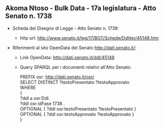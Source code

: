 ## Akoma Ntoso - Bulk Data - 17a legislatura - Atto Senato n. 1738 ##

* Scheda del Disegno di Legge - Atto Senato n. 1738:
	* http url: http://www.senato.it/leg/17/BGT/Schede/Ddliter/45148.htm

* Riferimenti al sito OpenData del Senato http://dati.senato.it/:
	* Link OpenData: http://dati.senato.it/ddl/45148
	* Query SPARQL per i documenti relativi all'Atto Senato:

        PREFIX osr: <http://dati.senato.it/osr/>  
		SELECT DISTINCT ?testoPresentato ?testoApprovato  
		WHERE  
		{  
		    ?ddl a osr:Ddl.  
		    ?ddl osr:idFase 1738 .  
		    OPTIONAL { ?ddl osr:testoPresentato ?testoPresentato }  
		    OPTIONAL { ?ddl osr:testoApprovato ?testoApprovato }  
		}
		